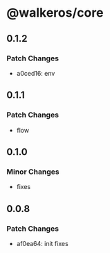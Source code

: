# @walkeros/core

## 0.1.2

### Patch Changes

- a0ced16: env

## 0.1.1

### Patch Changes

- flow

## 0.1.0

### Minor Changes

- fixes

## 0.0.8

### Patch Changes

- af0ea64: init fixes
